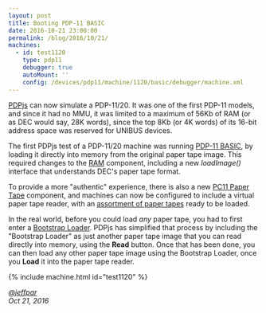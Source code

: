 ```yaml
---
layout: post
title: Booting PDP-11 BASIC
date: 2016-10-21 23:00:00
permalink: /blog/2016/10/21/
machines:
  - id: test1120
    type: pdp11
    debugger: true
    autoMount: ''
    config: /devices/pdp11/machine/1120/basic/debugger/machine.xml
---
```


[PDPjs](http://www.pcjs.org/devices/pdp11/machine/) can now simulate a PDP-11/20.  It was one of the first PDP-11
models, and since it had no MMU, it was limited to a maximum of 56Kb of RAM (or as DEC would say, 28K words), since
the top 8Kb (or 4K words) of its 16-bit address space was reserved for UNIBUS devices.

The first PDPjs test of a PDP-11/20 machine was running [PDP-11 BASIC](/apps/pdp11/tapes/basic/), by loading
it directly into memory from the original paper tape image.  This required changes to the [RAM](/modules/pdp11/lib/ram.js)
component, including a new *loadImage()* interface that understands DEC's paper tape format.

To provide a more "authentic" experience, there is also a new [PC11 Paper Tape](/devices/pdp11/pc11/) component,
and machines can now be configured to include a virtual paper tape reader, with an [assortment of paper tapes](/apps/pdp11/tapes/)
ready to be loaded.

In the real world, before you could load *any* paper tape, you had to first enter a
[Bootstrap Loader](/apps/pdp11/boot/bootstrap/).  PDPjs has simplified that process by including the "Bootstrap Loader"
as just another paper tape image that you can read directly into memory, using the **Read** button.  Once that has been
done, you can then load any other paper tape image using the Bootstrap Loader, once you **Load** it into the paper tape
reader.

{% include machine.html id="test1120" %}

*[@jeffpar](http://twitter.com/jeffpar)*  
*Oct 21, 2016*
